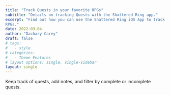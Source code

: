 ```yaml
---
title: "Track Quests in your favorite RPGs"
subtitle: "Details on tracking Quests with the Shattered Ring app."
excerpt: "Find out how you can use the Shattered Ring iOS App to track Quests in your favorite
RPGs."
date: 2022-03-04
author: "Dachary Carey"
draft: false
# tags:
#   - style
# categories:
#   - Theme Features
# layout options: single, single-sidebar
layout: single
---
```


Keep track of quests, add notes, and filter by complete
or incomplete quests.